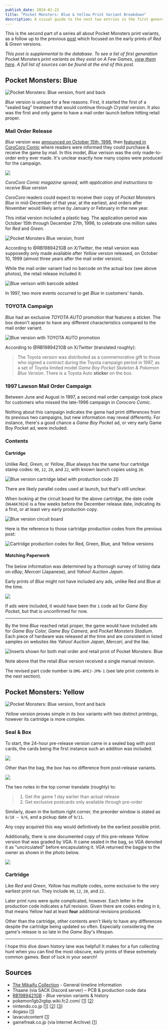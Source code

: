 ```yaml
---
publish_date: 2024-01-22
title: "Pocket Monsters: Blue & Yellow Print Variant Breakdown"
description: A visual guide to the next two entries in the first generation of Pokemon
---
```

This is the second part of a series all about Pocket Monsters print variants, as a follow up to the previous [post](https://www.afew.games/essays/pocket-monsters-red-green-early-print-breakdown) which focused on the early prints of *Red* & *Green* versions.

*This post is supplemental to the database. To see a list of first generation* Pocket Monsters *print variants as they exist on A Few Games, [view them here](https://www.afew.games/?search=pocket+monsters&platform=game+boy). A full list of sources can be found at the end of this post.*

## Pocket Monsters: Blue

![Pocket Monsters: Blue version, front and back](/uploads/blue-hero.jpg)

*Blue* version is unique for a few reasons. First, it started the first of a "sealed bag" treatment that would continue through *Crystal* version. It also was the first and only game to have a mail order launch before hitting retail proper.

### Mail Order Release

*Blue* version was [announced on October 15th, 1996](https://bulbapedia.bulbagarden.net/wiki/Pok%C3%A9mon_Blue_Version_(Japanese)), then [featured in CoroCoro Comic](https://lavacutcontent.com/corocoro-comic-pokemon-blue/) where readers were informed they could purchase & receive the game by mail. In this model, *Blue* verison was the only made-to-order entry ever made. It's unclear exactly how many copies were produced for the campaign.

![](/uploads/corocoro-blue-version-application.png)

*CoroCoro Comic magazine spread, with application and instructions to receive* Blue *version*

*CoroCoro* readers could expect to receive their copy of *Pocket Monsters Blue* in mid-December of that year, at the earliest, and orders after November would likely arrive by January or February in the new year.

This initial version included a plastic bag. The application period was October 15th through December 27th, 1996, to celebrate one million sales for *Red* and *Green*.

![Pocket Monsters Blue version, front](/uploads/0974ad5b-68c4-41ee-abdb-89a2d7bdba19.jpeg)

According to @RB1989421GB on *X/Twitter*, the retail version was supposedly only made available after *Yellow* version released, on October 10, 1999 (almost three years after the mail order version).

While the mail order variant had no barcode on the actual box (see above photos), the retail release included it:

![Blue verison with barcode added](/uploads/screenshot-2024-01-07-at-3.24.05-pm.png)

In 1997, two more events occurred to get *Blue* in customers' hands.

### TOYOTA Campaign

*Blue* had an exclusive *TOYOTA AUTO* promotion that features a sticker. The box doesn't appear to have any different characteristics compared to the mail order variant.

![Blue version with TOYOTA AUTO promotion](/uploads/screenshot-2024-01-08-at-8.58.26-pm.png)

According to @RB1989421GB on X/*Twitter* (translated roughly):

> The Toyota version was distributed as a commemorative gift to those who signed a contract during the Toyota campaign period in 1997, as a set of Toyota limited model *Game Boy Pocket Skeleton & Pokemon Blue Version*. There is a Toyota Auto **sticker** on the box.

### 1997 Lawson Mail Order Campaign

Between June and August in 1997, a second mail order campaign took place for customers who missed the late-1996 campaign in *Corocoro Comic*.

Nothing about this campaign indicates the game had print differences from its previous two campaigns, but new information may reveal differently. For instance, there's a good chance a *Game Boy Pocket* ad, or very early Game Boy Pocket ad, were included.

### Contents

#### Cartridge

Unlike *Red*, *Green*, or *Yellow*, *Blue* always has the same four cartridge stamp codes: `00`, `12`, `20`, and `22`, with known launch copies using `20`.

![Blue version cartridge label with production code 20](/uploads/blue-20-cart.png)

There are likely parallel codes used at launch, but that's still unclear.

When looking at the circuit board for the above cartridge, the date code (`9646K7024`) is a few weeks before the December release date, indicating its a first, or at least very early production copy.

![Blue version circuit board](/uploads/blue-20.jpeg)

Here is the reference to those cartridge production codes from the previous post:

![Cartridge production codes for Red, Green, Blue, and Yellow versions](/uploads/cart-code-table.png)

#### Matching Paperwork

The below information was determined by a thorough survey of listing data on *eBay*, *Mercari* (Japanese), and *Yahoo! Auction Japan*.

Early prints of *Blue* might not have included any ads, unlike Red and Blue at the time.

![](/uploads/blue-version-complete-early-no-ad.jpeg)

If ads were included, it would have been the `1` code ad for *Game Boy Pocket*, but that is unconfirmed for now.

- - -

By the time *Blue* reached retail proper, the game would have included ads for *Game Boy Color, Game Boy Camera*, and *Pocket Monsters Stadium*. Each piece of hardware was released at the time and are consistent in listed samples on websites like *Yahoo! Auction Japan*, *Mercari*, and the like.

![Inserts shown for both mail order and retail print of Pocket Monsters: Blue](/uploads/blue-version-complete-retail.png)

Note above that the retail *Blue* version received a single manual revision.

The revised part code number is `DMG-APEJ-JPN-1` (see late print contents in the next section).

## Pocket Monsters: Yellow

![Pocket Monsters: Blue version, front and back](/uploads/yellow-hero.jpg)

*Yellow* version proves simple in its box variants with two distinct printings, however its cartridge is more complex.

### Seal & Box

To start, the 24-hour pre-release version came in a sealed bag with post cards, the cards being the first instance such an addition was included.

![](/uploads/46276c27-3572-46cb-9c11-29c43bd56f03.jpeg)

Other than the bag, the box has no difference from post-release variants.

![](/uploads/878278c8-95bc-4a0c-b73d-d5e536166372.jpeg)

The two notes in the top corner translate (roughly) to:

> 1. Get the game 1 day earlier than actual release
> 2. Get exclusive postcards only available through pre-order

Similarly, down in the bottom right corner, the preorder window is stated as `8/10 ~ 9/6`, and a pickup date of `9/11`. 

Any copy acquired this way would definitively be the earliest possible print. 

A﻿dditionally, there is one documented copy of this pre-release *Yellow* version that was graded by VGA. It came sealed in the bag, so VGA denoted it as "uncirculated" before encapsulating it. VGA returned the baggie to the owner as shown in the photo below.

![](/uploads/img_2187.jpeg)

### Cartridge

Like *Red* and *Green*, *Yellow* has multiple codes, some exclusive to the very earliest print run. They include `00`, `12`, `20`, and `22`.

Later print runs were quite complicated, however. Each letter in the production code indicates a full revision. Given there are codes ending in `D`, that means Yellow had at least **four** additional revisions produced.

Other than the cartridge, other contents aren't likely to have any differences despite the cartridge being updated so often. Especially considering the game's release is so late in the *Game Boy*'s lifespan.

- - -

I hope this dive down history lane was helpful! It makes for a fun collecting hunt when you can find the most obscure, early prints of these extremely common games. Best of luck in your search!

## Sources

* [The Mikaifu Collection](https://www.instagram.com/mikaifucollection/) - General timeline information
* Thaane (via SACK Discord server) – PCB & production code data
* [RB1989421GB](https://twitter.com/RB1989421GB) - *Blue* version variants & history
* pokemon1gb2rgbp.wiki.fc2.com/ [[1](https://pokemon1gb2rgbp.wiki.fc2.com/)] [[2](https://pokemon1gb2rgbp.wiki.fc2.com/wiki/初期版・後期版の違い)]
* nintendo.co.jp [[1](https://www.nintendo.co.jp/n02/dmg/apajapbj/index.html)] [[2](https://www.nintendo.co.jp/n02/dmg/apej/index.html)] [[3](https://www.nintendo.co.jp/n02/dmg/apsj/index.html)]
* dogasu [[1](https://dogasu.bulbagarden.net/features/pokemon_in_1996.html)]
* lavacutcontent [[1](https://lavacutcontent.com/corocoro-comic-pokemon-blue/)]
* gamefreak.co.jp (via Internet Archive) [[1](https://web.archive.org/web/19970707185911/http://www.gamefreak.co.jp/POKEMON/NEWS/NEWS.HTM)]